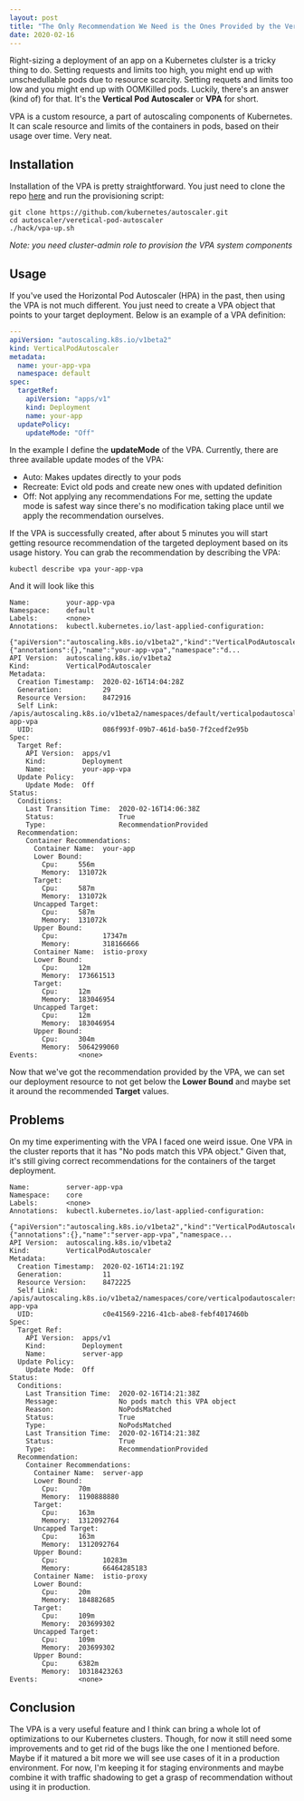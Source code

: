 ```yaml
---
layout: post
title: "The Only Recommendation We Need is the Ones Provided by the Vertical Pod Autoscaler"
date: 2020-02-16
---
```


Right-sizing a deployment of an app on a Kubernetes clulster is a tricky thing to do. Setting requests and limits too high, you might end up with unschedullable pods due to resource scarcity. Setting requets and limits too low and you might end up with OOMKilled pods. Luckily, there's an answer (kind of) for that. It's the **Vertical Pod Autoscaler** or **VPA** for short.

VPA is a custom resource, a part of autoscaling components of Kubernetes. It can scale resource and limits of the containers in pods, based on their usage over time. Very neat.

## Installation

Installation of the VPA is pretty straightforward. You just need to clone the repo [here](https://github.com/kubernetes/autoscaler/tree/master/vertical-pod-autoscaler) and run the provisioning script:

```
git clone https://github.com/kubernetes/autoscaler.git
cd autoscaler/veretical-pod-autoscaler
./hack/vpa-up.sh
```

*Note: you need cluster-admin role to provision the VPA system components*

## Usage

If you've used the Horizontal Pod Autoscaler (HPA) in the past, then using the VPA is not much different. You just need to create a VPA object that points to your target deployment. Below is an example of a VPA definition:

```yaml
---
apiVersion: "autoscaling.k8s.io/v1beta2"
kind: VerticalPodAutoscaler
metadata:
  name: your-app-vpa
  namespace: default
spec:
  targetRef:
    apiVersion: "apps/v1"
    kind: Deployment
    name: your-app
  updatePolicy:
    updateMode: "Off"
```

In the example I define the **updateMode** of the VPA. Currently, there are three available update modes of the VPA:
- Auto: Makes updates directly to your pods
- Recreate: Evict old pods and create new ones with updated definition
- Off: Not applying any recommendations
For me, setting the update mode is safest way since there's no modification taking place until we apply the recommendation ourselves.

If the VPA is successfully created, after about 5 minutes you will start getting resource recommendation of the targeted deployment based on its usage history. You can grab the recommendation by describing the VPA:


```
kubectl describe vpa your-app-vpa
```

And it will look like this
```
Name:         your-app-vpa
Namespace:    default
Labels:       <none>
Annotations:  kubectl.kubernetes.io/last-applied-configuration:
                {"apiVersion":"autoscaling.k8s.io/v1beta2","kind":"VerticalPodAutoscaler","metadata":{"annotations":{},"name":"your-app-vpa","namespace":"d...
API Version:  autoscaling.k8s.io/v1beta2
Kind:         VerticalPodAutoscaler
Metadata:
  Creation Timestamp:  2020-02-16T14:04:28Z
  Generation:          29
  Resource Version:    8472916
  Self Link:           /apis/autoscaling.k8s.io/v1beta2/namespaces/default/verticalpodautoscalers/your-app-vpa
  UID:                 086f993f-09b7-461d-ba50-7f2cedf2e95b
Spec:
  Target Ref:
    API Version:  apps/v1
    Kind:         Deployment
    Name:         your-app-vpa
  Update Policy:
    Update Mode:  Off
Status:
  Conditions:
    Last Transition Time:  2020-02-16T14:06:38Z
    Status:                True
    Type:                  RecommendationProvided
  Recommendation:
    Container Recommendations:
      Container Name:  your-app
      Lower Bound:
        Cpu:     556m
        Memory:  131072k
      Target:
        Cpu:     587m
        Memory:  131072k
      Uncapped Target:
        Cpu:     587m
        Memory:  131072k
      Upper Bound:
        Cpu:           17347m
        Memory:        318166666
      Container Name:  istio-proxy
      Lower Bound:
        Cpu:     12m
        Memory:  173661513
      Target:
        Cpu:     12m
        Memory:  183046954
      Uncapped Target:
        Cpu:     12m
        Memory:  183046954
      Upper Bound:
        Cpu:     304m
        Memory:  5064299060
Events:          <none>
```

Now that we've got the recommendation provided by the VPA, we can set our deployment resource to not get below the **Lower Bound** and maybe set it around the recommended **Target** values. 


## Problems

On my time experimenting with the VPA I faced one weird issue. One VPA in the cluster reports that it has "No pods match this VPA object." Given that, it's still giving correct recommendations for the containers of the target deployment.

```
Name:         server-app-vpa
Namespace:    core
Labels:       <none>
Annotations:  kubectl.kubernetes.io/last-applied-configuration:
                {"apiVersion":"autoscaling.k8s.io/v1beta2","kind":"VerticalPodAutoscaler","metadata":{"annotations":{},"name":"server-app-vpa","namespace...
API Version:  autoscaling.k8s.io/v1beta2
Kind:         VerticalPodAutoscaler
Metadata:
  Creation Timestamp:  2020-02-16T14:21:19Z
  Generation:          11
  Resource Version:    8472225
  Self Link:           /apis/autoscaling.k8s.io/v1beta2/namespaces/core/verticalpodautoscalers/server-app-vpa
  UID:                 c0e41569-2216-41cb-abe8-febf4017460b
Spec:
  Target Ref:
    API Version:  apps/v1
    Kind:         Deployment
    Name:         server-app
  Update Policy:
    Update Mode:  Off
Status:
  Conditions:
    Last Transition Time:  2020-02-16T14:21:38Z
    Message:               No pods match this VPA object
    Reason:                NoPodsMatched
    Status:                True
    Type:                  NoPodsMatched
    Last Transition Time:  2020-02-16T14:21:38Z
    Status:                True
    Type:                  RecommendationProvided
  Recommendation:
    Container Recommendations:
      Container Name:  server-app
      Lower Bound:
        Cpu:     70m
        Memory:  1190888880
      Target:
        Cpu:     163m
        Memory:  1312092764
      Uncapped Target:
        Cpu:     163m
        Memory:  1312092764
      Upper Bound:
        Cpu:           10283m
        Memory:        66464285183
      Container Name:  istio-proxy
      Lower Bound:
        Cpu:     20m
        Memory:  184882685
      Target:
        Cpu:     109m
        Memory:  203699302
      Uncapped Target:
        Cpu:     109m
        Memory:  203699302
      Upper Bound:
        Cpu:     6382m
        Memory:  10318423263
Events:          <none>
```

## Conclusion

The VPA is a very useful feature and I think can bring a whole lot of optimizations to our Kubernetes clusters. Though, for now it still need some improvements and to get rid of the bugs like the one I mentioned before. Maybe if it matured a bit more we will see use cases of it in a production environment. For now, I'm keeping it for staging environments and maybe combine it with traffic shadowing to get a grasp of recommendation without using it in production.
